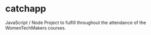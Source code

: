 # catchapp
JavaScript / Node Project to fulfill throughout the attendance of the WomenTechMakers courses. 
